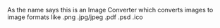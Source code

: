 As the name says this is an Image Converter which converts images to image formats like 
.png
.jpg/jpeg
.pdf
.psd
.ico
